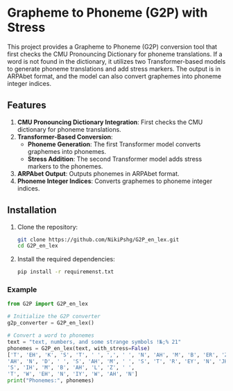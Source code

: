 # Grapheme to Phoneme (G2P) with Stress

This project provides a Grapheme to Phoneme (G2P) conversion tool that first checks the CMU Pronouncing Dictionary for phoneme translations. If a word is not found in the dictionary, it utilizes two Transformer-based models to generate phoneme translations and add stress markers. The output is in ARPAbet format, and the model can also convert graphemes into phoneme integer indices.

## Features

1. **CMU Pronouncing Dictionary Integration**: First checks the CMU dictionary for phoneme translations.
2. **Transformer-Based Conversion**:
    - **Phoneme Generation**: The first Transformer model converts graphemes into phonemes.
    - **Stress Addition**: The second Transformer model adds stress markers to the phonemes.
3. **ARPAbet Output**: Outputs phonemes in ARPAbet format.
4. **Phoneme Integer Indices**: Converts graphemes to phoneme integer indices.

## Installation

1. Clone the repository:
    ```sh
    git clone https://github.com/NikiPshg/G2P_en_lex.git
    cd G2P_en_lex
    ```

2. Install the required dependencies:
    ```sh
    pip install -r requiremenst.txt
    ```


### Example

```python
from G2P import G2P_en_lex

# Initialize the G2P converter
g2p_converter = G2P_en_lex()

# Convert a word to phonemes
text = "text, numbers, and some strange symbols !№;% 21"
phonemes = G2P_en_lex(text, with_stress=False)
['T', 'EH', 'K', 'S', 'T', ' ', ',', ' ', 'N', 'AH', 'M', 'B', 'ER', 'Z', ' ', ',', ' ',
'AH', 'N', 'D', ' ', 'S', 'AH', 'M', ' ', 'S', 'T', 'R', 'EY', 'N', 'JH', ' ',
'S', 'IH', 'M', 'B', 'AH', 'L', 'Z', ' ',
'T', 'W', 'EH', 'N', 'IY', 'W', 'AH', 'N']
print("Phonemes:", phonemes)


